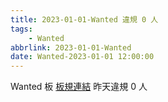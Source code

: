 ```yaml
---
title: 2023-01-01-Wanted 違規 0 人
tags:
    - Wanted
abbrlink: 2023-01-01-Wanted
date: Wanted-2023-01-01 12:00:00
---
```

Wanted 板 [板規連結](https://www.ptt.cc/bbs/Wanted/M.1608829773.A.D3B.html)
昨天違規 0 人
